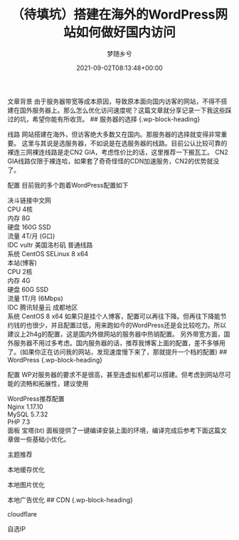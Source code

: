 ﻿---
title: （待填坑）搭建在海外的WordPress网站如何做好国内访问
author: 梦随乡兮
type: post
date: 2021-09-02T08:13:48+00:00
url: /wordpress-cdn-cn.html
featured_image: https://r2.imsxx.com/wp-content/uploads/2021/09/banner-wordpress.png
views:
- 710
日志头图:
- https://r2.imsxx.com/wp-content/uploads/2021/09/banner-wordpress.png
categories:
- 笔记
tags:
- cloudflare
- wordpress
- 网站优化
slug: "wordpress-cdn-cn"
---
<div class="wp-block-pandastudio-title">
<div class="title_style_01">
<p>
文章背景
由于服务器带宽等成本原因，导致原本面向国内访客的网站，不得不搭建在国外服务器上。那么怎么优化访问速度呢？这篇文章就分享记录一下我这些踩过的坑，希望你能有所收货。
## 服务器的选择 {.wp-block-heading}
<div class="wp-block-pandastudio-title">
<div class="title_style_01">
<p>
线路
网站搭建在海外，但访客绝大多数又在国内。那服务器的选择就变得非常重要。
这里与其说是选服务器，不如说是在选服务器的线路。目前公认比较可靠的裸连三网裸连线路是走CN2 GIA，考虑性价比的话，这里推荐一下搬瓦工。
CN2 GIA线路仅限于裸连哈，如果套了奇奇怪怪的CDN加速服务，CN2的优势就没了。
<div class="wp-block-pandastudio-title">
<div class="title_style_01">
<p>
配置
目前我的多个跑着WordPress配置如下
<div class="wp-block-columns is-layout-flex wp-container-core-columns-is-layout-9d6595d7 wp-block-columns-is-layout-flex">
<div class="wp-block-column is-layout-flow wp-block-column-is-layout-flow">
<div class="wp-block-pandastudio-list color-error">
<div class="pf-panel-title">
决斗链接中文网
<div class="pf-panel-content">
<div class="wp-block-pandastudio-list-item color-white">
<div class="list-content">
CPU 4核
<div class="wp-block-pandastudio-list-item color-white">
<div class="list-content">
内存 8G
<div class="wp-block-pandastudio-list-item color-white">
<div class="list-content">
硬盘 160G SSD
<div class="wp-block-pandastudio-list-item color-white">
<div class="list-content">
流量 4T/月 (G口)
<div class="wp-block-pandastudio-list-item color-white">
<div class="list-content">
IDC vultr 美国洛杉矶 普通线路
<div class="wp-block-pandastudio-list-item color-white">
<div class="list-content">
系统 CentOS SELinux 8 x64
<div class="wp-block-column is-layout-flow wp-block-column-is-layout-flow">
<div class="wp-block-pandastudio-list color-info">
<div class="pf-panel-title">
本站(博客)
<div class="pf-panel-content">
<div class="wp-block-pandastudio-list-item color-white">
<div class="list-content">
CPU 2核
<div class="wp-block-pandastudio-list-item color-white">
<div class="list-content">
内存 4G
<div class="wp-block-pandastudio-list-item color-white">
<div class="list-content">
硬盘 60G SSD
<div class="wp-block-pandastudio-list-item color-white">
<div class="list-content">
流量 1T/月 (6Mbps)
<div class="wp-block-pandastudio-list-item color-white">
<div class="list-content">
IDC 腾讯轻量云 成都地区
<div class="wp-block-pandastudio-list-item color-white">
<div class="list-content">
系统 CentOS 8 x64
如果只是挂个人博客，配置可以再往下降。但再往下降能节约钱的也很少，并且配置过低，用来跑如今的WordPress还是会比较吃力。所以建议上2h4g的配置，这是国内外做网站的服务器中热销配置。
另外带宽方面，国外服务器不用过多考虑。国内服务器的话，推荐我博客上面的配置，差不多够用了。(如果你正在访问我的网站，发现速度慢下来了，那就提升一个档的配置)
## WordPress {.wp-block-heading}
<div class="wp-block-pandastudio-title">
<div class="title_style_01">
<p>
配置
WP对服务器的要求不是很高，甚至连虚拟机都可以搭建。但考虑到网站尽可能的流畅和拓展性，建议使用
<div class="wp-block-pandastudio-list color-success">
<div class="pf-panel-title">
WordPress推荐配置
<div class="pf-panel-content">
<div class="wp-block-pandastudio-list-item color-white">
<div class="list-content">
Nginx 1.17.10
<div class="wp-block-pandastudio-list-item color-white">
<div class="list-content">
MySQL 5.7.32
<div class="wp-block-pandastudio-list-item color-white">
<div class="list-content">
PHP 7.3
<div class="wp-block-pandastudio-list-item color-white">
<div class="list-content">
面板 宝塔(bt)
面板提供了一键编译安装上面的环境，编译完成后参考下面这篇文章做一些基础小优化。
<div class="wp-block-pandastudio-title">
<div class="title_style_01">
<p>
主题推荐
<div class="wp-block-pandastudio-title">
<div class="title_style_01">
<p>
本地缓存优化
<div class="wp-block-pandastudio-title">
<div class="title_style_01">
<p>
本地图片优化
<div class="wp-block-pandastudio-title">
<div class="title_style_01">
<p>
本地广告优化
## CDN {.wp-block-heading}
<div class="wp-block-pandastudio-title">
<div class="title_style_01">
<p>
cloudflare
<div class="wp-block-pandastudio-title">
<div class="title_style_01">
<p>
自选IP
